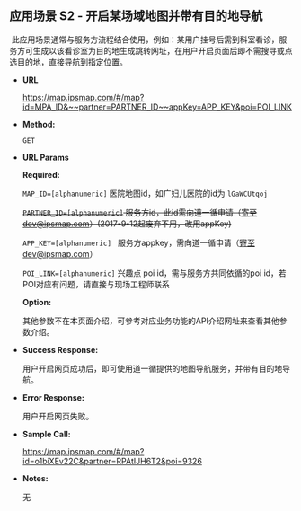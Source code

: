 **应用场景 S2 - 开启某场域地图并带有目的地导航**
----
  此应用场景通常与服务方流程结合使用，例如：某用户挂号后需到科室看诊，服务方可生成以该看诊室为目的地生成跳转网址，在用户开启页面后即不需搜寻或点选目的地，直接导航到指定位置。

* **URL**

  https://map.ipsmap.com/#/map?id=MPA_ID&~~partner=PARTNER_ID~~appKey=APP_KEY&poi=POI_LINK

* **Method:**
  
  `GET`
  
*  **URL Params**


   **Required:**
 
   `MAP_ID=[alphanumeric]`       医院地图id，如广妇儿医院的id为 `lGaWCUtqoj` 
 
   ~~`PARTNER_ID=[alphanumeric]` 服务方id，此id需向道一循申请（寄至dev@ipsmap.com）(2017-9-12起废弃不用，改用appKey)~~

   `APP_KEY=[alphanumeric]`      服务方appkey，需向道一循申请（寄至dev@ipsmap.com）
 
   `POI_LINK=[alphanumeric]`     兴趣点 poi id，需与服务方共同依循的poi id，若POI对应有问题，请直接与现场工程师联系
 
   **Option:**
 
   其他参数不在本页面介绍，可参考对应业务功能的API介绍网址来查看其他参数介绍。
   
* **Success Response:**
 
   用户开启网页成功后，即可使用道一循提供的地图导航服务，并带有目的地导航。

 
* **Error Response:**

   用户开启网页失败。


* **Sample Call:**

   https://map.ipsmap.com/#/map?id=o1biXEv22C&partner=RPAtIJH6T2&poi=9326

* **Notes:**

   无
